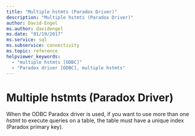 ```yaml
---
title: "Multiple hstmts (Paradox Driver)"
description: "Multiple hstmts (Paradox Driver)"
author: David-Engel
ms.author: davidengel
ms.date: "01/19/2017"
ms.service: sql
ms.subservice: connectivity
ms.topic: reference
helpviewer_keywords:
  - "multiple hstmts [ODBC]"
  - "Paradox driver [ODBC], multiple hstmts"
---
```

# Multiple hstmts (Paradox Driver)
When the ODBC Paradox driver is used, if you want to use more than one *hstmt* to execute queries on a table, the table must have a unique index (Paradox primary key).

